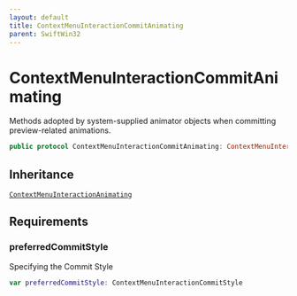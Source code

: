 ```yaml
---
layout: default
title: ContextMenuInteractionCommitAnimating
parent: SwiftWin32
---
```

# ContextMenuInteractionCommitAnimating

Methods adopted by system-supplied animator objects when committing
preview-related animations.

``` swift
public protocol ContextMenuInteractionCommitAnimating: ContextMenuInteractionAnimating 
```

## Inheritance

[`ContextMenuInteractionAnimating`](https://compnerd.github.io/swift-win32/SwiftWin32/ContextMenuInteractionAnimating)

## Requirements

### preferredCommitStyle

Specifying the Commit Style

``` swift
var preferredCommitStyle: ContextMenuInteractionCommitStyle 
```
